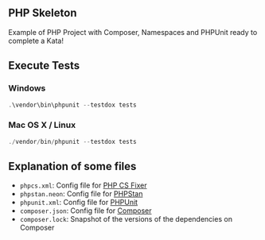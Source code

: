 ## PHP Skeleton

Example of PHP Project with Composer, Namespaces and PHPUnit ready to complete a Kata!


## Execute Tests

### Windows
```php
.\vendor\bin\phpunit --testdox tests
```



### Mac OS X / Linux 
```php
./vendor/bin/phpunit --testdox tests
```



## Explanation of some files


- `phpcs.xml`: Config file for [PHP CS Fixer](https://github.com/FriendsOfPHP/PHP-CS-Fixer)
- `phpstan.neon`: Config file for [PHPStan](https://github.com/phpstan/phpstan)  	
- `phpunit.xml`: Config file for [PHPUnit](https://phpunit.de/manual/6.5/en/appendixes.configuration.html)
- `composer.json`: Config file for [Composer](https://getcomposer.org/doc/04-schema.md)
- `composer.lock`: Snapshot of the versions of the dependencies on Composer 